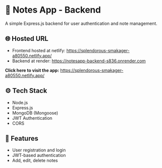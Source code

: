 # 📒 Notes App - Backend

A simple Express.js backend for user authentication and note management.

## 🌐 Hosted URL

- Frontend hosted at netlify: https://splendorous-smakager-a80550.netlify.app/
- Backend at render: https://notesapp-backend-s836.onrender.com

**Click here to visit the app:** https://splendorous-smakager-a80550.netlify.app/

## ⚙️ Tech Stack
- Node.js
- Express.js
- MongoDB (Mongoose)
- JWT Authentication
- CORS

## 📁 Features
- User registration and login
- JWT-based authentication
- Add, edit, delete notes


